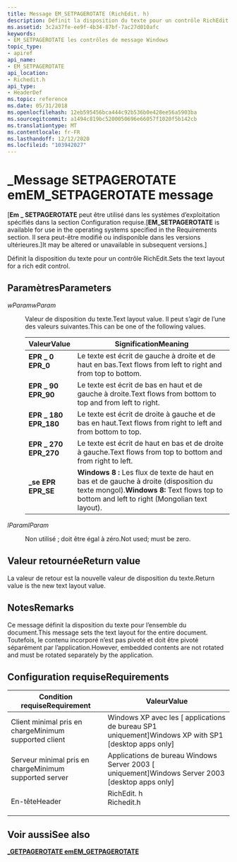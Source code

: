 ```yaml
---
title: Message EM_SETPAGEROTATE (RichEdit. h)
description: Définit la disposition du texte pour un contrôle RichEdit.
ms.assetid: 3c2a37fe-ee9f-4b34-87bf-7ac27d010afc
keywords:
- EM_SETPAGEROTATE les contrôles de message Windows
topic_type:
- apiref
api_name:
- EM_SETPAGEROTATE
api_location:
- Richedit.h
api_type:
- HeaderDef
ms.topic: reference
ms.date: 05/31/2018
ms.openlocfilehash: 12eb595456bca444c92b536b0e428ee56a5903ba
ms.sourcegitcommit: a1494c819bc5200050696e66057f1020f5b142cb
ms.translationtype: MT
ms.contentlocale: fr-FR
ms.lasthandoff: 12/12/2020
ms.locfileid: "103942027"
---
```

# <a name="em_setpagerotate-message"></a><span data-ttu-id="ca984-104">\_Message SETPAGEROTATE em</span><span class="sxs-lookup"><span data-stu-id="ca984-104">EM\_SETPAGEROTATE message</span></span>

<span data-ttu-id="ca984-105">\[**Em \_ SETPAGEROTATE** peut être utilisé dans les systèmes d’exploitation spécifiés dans la section Configuration requise.</span><span class="sxs-lookup"><span data-stu-id="ca984-105">\[**EM\_SETPAGEROTATE** is available for use in the operating systems specified in the Requirements section.</span></span> <span data-ttu-id="ca984-106">Il sera peut-être modifié ou indisponible dans les versions ultérieures.\]</span><span class="sxs-lookup"><span data-stu-id="ca984-106">It may be altered or unavailable in subsequent versions.\]</span></span>

<span data-ttu-id="ca984-107">Définit la disposition du texte pour un contrôle RichEdit.</span><span class="sxs-lookup"><span data-stu-id="ca984-107">Sets the text layout for a rich edit control.</span></span>

## <a name="parameters"></a><span data-ttu-id="ca984-108">Paramètres</span><span class="sxs-lookup"><span data-stu-id="ca984-108">Parameters</span></span>

<dl> <dt>

<span data-ttu-id="ca984-109">*wParam*</span><span class="sxs-lookup"><span data-stu-id="ca984-109">*wParam*</span></span> 
</dt> <dd>

<span data-ttu-id="ca984-110">Valeur de disposition du texte.</span><span class="sxs-lookup"><span data-stu-id="ca984-110">Text layout value.</span></span> <span data-ttu-id="ca984-111">Il peut s’agir de l’une des valeurs suivantes.</span><span class="sxs-lookup"><span data-stu-id="ca984-111">This can be one of the following values.</span></span>



| <span data-ttu-id="ca984-112">Valeur</span><span class="sxs-lookup"><span data-stu-id="ca984-112">Value</span></span>                                                                                                                                       | <span data-ttu-id="ca984-113">Signification</span><span class="sxs-lookup"><span data-stu-id="ca984-113">Meaning</span></span>                                                                                       |
|---------------------------------------------------------------------------------------------------------------------------------------------|-----------------------------------------------------------------------------------------------|
| <span id="EPR_0"></span><span id="epr_0"></span><dl> <span data-ttu-id="ca984-114"><dt>**EPR \_ 0**</dt></span><span class="sxs-lookup"><span data-stu-id="ca984-114"><dt>**EPR\_0**</dt></span></span> </dl>       | <span data-ttu-id="ca984-115">Le texte est écrit de gauche à droite et de haut en bas.</span><span class="sxs-lookup"><span data-stu-id="ca984-115">Text flows from left to right and from top to bottom.</span></span><br/>                              |
| <span id="EPR_90"></span><span id="epr_90"></span><dl> <span data-ttu-id="ca984-116"><dt>**EPR \_ 90**</dt></span><span class="sxs-lookup"><span data-stu-id="ca984-116"><dt>**EPR\_90**</dt></span></span> </dl>    | <span data-ttu-id="ca984-117">Le texte est écrit de bas en haut et de gauche à droite.</span><span class="sxs-lookup"><span data-stu-id="ca984-117">Text flows from bottom to top and from left to right.</span></span><br/>                              |
| <span id="EPR_180"></span><span id="epr_180"></span><dl> <span data-ttu-id="ca984-118"><dt>**EPR \_ 180**</dt></span><span class="sxs-lookup"><span data-stu-id="ca984-118"><dt>**EPR\_180**</dt></span></span> </dl> | <span data-ttu-id="ca984-119">Le texte est écrit de droite à gauche et de bas en haut.</span><span class="sxs-lookup"><span data-stu-id="ca984-119">Text flows from right to left and from bottom to top.</span></span><br/>                              |
| <span id="EPR_270"></span><span id="epr_270"></span><dl> <span data-ttu-id="ca984-120"><dt>**EPR \_ 270**</dt></span><span class="sxs-lookup"><span data-stu-id="ca984-120"><dt>**EPR\_270**</dt></span></span> </dl> | <span data-ttu-id="ca984-121">Le texte est écrit de haut en bas et de droite à gauche.</span><span class="sxs-lookup"><span data-stu-id="ca984-121">Text flows from top to bottom and from right to left.</span></span><br/>                              |
| <span id="EPR_SE"></span><span id="epr_se"></span><dl> <span data-ttu-id="ca984-122"><dt>**\_se EPR**</dt></span><span class="sxs-lookup"><span data-stu-id="ca984-122"><dt>**EPR\_SE**</dt></span></span> </dl>    | <span data-ttu-id="ca984-123">**Windows 8 :** Les flux de texte de haut en bas et de gauche à droite (disposition du texte mongol).</span><span class="sxs-lookup"><span data-stu-id="ca984-123">**Windows 8:** Text flows top to bottom and left to right (Mongolian text layout).</span></span><br/> |



 

</dd> <dt>

<span data-ttu-id="ca984-124">*lParam*</span><span class="sxs-lookup"><span data-stu-id="ca984-124">*lParam*</span></span> 
</dt> <dd>

<span data-ttu-id="ca984-125">Non utilisé ; doit être égal à zéro.</span><span class="sxs-lookup"><span data-stu-id="ca984-125">Not used; must be zero.</span></span>

</dd> </dl>

## <a name="return-value"></a><span data-ttu-id="ca984-126">Valeur retournée</span><span class="sxs-lookup"><span data-stu-id="ca984-126">Return value</span></span>

<span data-ttu-id="ca984-127">La valeur de retour est la nouvelle valeur de disposition du texte.</span><span class="sxs-lookup"><span data-stu-id="ca984-127">Return value is the new text layout value.</span></span>

## <a name="remarks"></a><span data-ttu-id="ca984-128">Notes</span><span class="sxs-lookup"><span data-stu-id="ca984-128">Remarks</span></span>

<span data-ttu-id="ca984-129">Ce message définit la disposition du texte pour l’ensemble du document.</span><span class="sxs-lookup"><span data-stu-id="ca984-129">This message sets the text layout for the entire document.</span></span> <span data-ttu-id="ca984-130">Toutefois, le contenu incorporé n’est pas pivoté et doit être pivoté séparément par l’application.</span><span class="sxs-lookup"><span data-stu-id="ca984-130">However, embedded contents are not rotated and must be rotated separately by the application.</span></span>

## <a name="requirements"></a><span data-ttu-id="ca984-131">Configuration requise</span><span class="sxs-lookup"><span data-stu-id="ca984-131">Requirements</span></span>



| <span data-ttu-id="ca984-132">Condition requise</span><span class="sxs-lookup"><span data-stu-id="ca984-132">Requirement</span></span> | <span data-ttu-id="ca984-133">Valeur</span><span class="sxs-lookup"><span data-stu-id="ca984-133">Value</span></span> |
|-------------------------------------|---------------------------------------------------------------------------------------|
| <span data-ttu-id="ca984-134">Client minimal pris en charge</span><span class="sxs-lookup"><span data-stu-id="ca984-134">Minimum supported client</span></span><br/> | <span data-ttu-id="ca984-135">Windows XP avec les \[ applications de bureau SP1 uniquement\]</span><span class="sxs-lookup"><span data-stu-id="ca984-135">Windows XP with SP1 \[desktop apps only\]</span></span><br/>                                  |
| <span data-ttu-id="ca984-136">Serveur minimal pris en charge</span><span class="sxs-lookup"><span data-stu-id="ca984-136">Minimum supported server</span></span><br/> | <span data-ttu-id="ca984-137">Applications de bureau Windows Server 2003 \[ uniquement\]</span><span class="sxs-lookup"><span data-stu-id="ca984-137">Windows Server 2003 \[desktop apps only\]</span></span><br/>                                  |
| <span data-ttu-id="ca984-138">En-tête</span><span class="sxs-lookup"><span data-stu-id="ca984-138">Header</span></span><br/>                   | <dl> <span data-ttu-id="ca984-139"><dt>RichEdit. h</dt></span><span class="sxs-lookup"><span data-stu-id="ca984-139"><dt>Richedit.h</dt></span></span> </dl> |



## <a name="see-also"></a><span data-ttu-id="ca984-140">Voir aussi</span><span class="sxs-lookup"><span data-stu-id="ca984-140">See also</span></span>

<dl> <dt>

[<span data-ttu-id="ca984-141">**\_GETPAGEROTATE em**</span><span class="sxs-lookup"><span data-stu-id="ca984-141">**EM\_GETPAGEROTATE**</span></span>](em-getpagerotate.md)
</dt> </dl>

 

 





